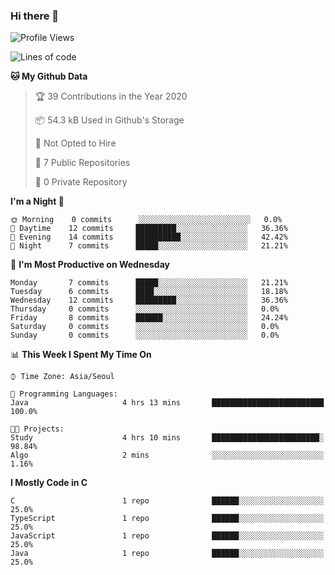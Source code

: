 

### Hi there 👋

<!--
**anf36/anf36** is a ✨ _special_ ✨ repository because its `README.md` (this file) appears on your GitHub profile.

Here are some ideas to get you started:

- 🔭 I’m currently working on ...
- 🌱 I’m currently learning ...
- 👯 I’m looking to collaborate on ...
- 🤔 I’m looking for help with ...
- 💬 Ask me about ...
- 📫 How to reach me: ...
- 😄 Pronouns: ...
- ⚡ Fun fact: ...
-->
<!--START_SECTION:waka-->
![Profile Views](http://img.shields.io/badge/Profile%20Views-0-blue)

![Lines of code](https://img.shields.io/badge/From%20Hello%20World%20I%27ve%20Written-2.2%20million%20lines%20of%20code-blue)

**🐱 My Github Data** 

> 🏆 39 Contributions in the Year 2020
 > 
> 📦 54.3 kB Used in Github's Storage 
 > 
> 🚫 Not Opted to Hire
 > 
> 📜 7 Public Repositories
 > 
> 🔑 0 Private Repository 
 > 
**I'm a Night 🦉** 

```text
🌞 Morning    0 commits      ░░░░░░░░░░░░░░░░░░░░░░░░░   0.0% 
🌆 Daytime    12 commits     █████████░░░░░░░░░░░░░░░░   36.36% 
🌃 Evening    14 commits     ██████████░░░░░░░░░░░░░░░   42.42% 
🌙 Night      7 commits      █████░░░░░░░░░░░░░░░░░░░░   21.21%

```
📅 **I'm Most Productive on Wednesday** 

```text
Monday       7 commits      █████░░░░░░░░░░░░░░░░░░░░   21.21% 
Tuesday      6 commits      ████░░░░░░░░░░░░░░░░░░░░░   18.18% 
Wednesday    12 commits     █████████░░░░░░░░░░░░░░░░   36.36% 
Thursday     0 commits      ░░░░░░░░░░░░░░░░░░░░░░░░░   0.0% 
Friday       8 commits      ██████░░░░░░░░░░░░░░░░░░░   24.24% 
Saturday     0 commits      ░░░░░░░░░░░░░░░░░░░░░░░░░   0.0% 
Sunday       0 commits      ░░░░░░░░░░░░░░░░░░░░░░░░░   0.0%

```


📊 **This Week I Spent My Time On** 

```text
⌚︎ Time Zone: Asia/Seoul

💬 Programming Languages: 
Java                     4 hrs 13 mins       █████████████████████████   100.0%

🐱‍💻 Projects: 
Study                    4 hrs 10 mins       ████████████████████████░   98.84% 
Algo                     2 mins              ░░░░░░░░░░░░░░░░░░░░░░░░░   1.16%

```

**I Mostly Code in C** 

```text
C                        1 repo              ██████░░░░░░░░░░░░░░░░░░░   25.0% 
TypeScript               1 repo              ██████░░░░░░░░░░░░░░░░░░░   25.0% 
JavaScript               1 repo              ██████░░░░░░░░░░░░░░░░░░░   25.0% 
Java                     1 repo              ██████░░░░░░░░░░░░░░░░░░░   25.0%

```



<!--END_SECTION:waka-->

